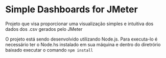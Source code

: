 # Simple Dashboards for JMeter

Projeto que visa proporcionar uma visualização simples e intuitiva dos dados dos .csv gerados pelo JMeter

O projeto está sendo desenvolvido utilizando Node.js. Para executa-lo é necessário ter o Node.hs instalado em sua máquina e dentro do diretrório baixado executar o comando ```npm install```